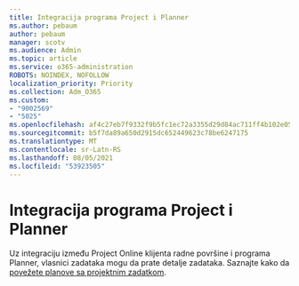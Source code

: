 ```yaml
---
title: Integracija programa Project i Planner
ms.author: pebaum
author: pebaum
manager: scotv
ms.audience: Admin
ms.topic: article
ms.service: o365-administration
ROBOTS: NOINDEX, NOFOLLOW
localization_priority: Priority
ms.collection: Adm_O365
ms.custom:
- "9002569"
- "5025"
ms.openlocfilehash: af4c27eb7f9332f9b5fc1ec72a3355d29d84ac711ff4b102e0550d413772cf2f
ms.sourcegitcommit: b5f7da89a650d2915dc652449623c78be6247175
ms.translationtype: MT
ms.contentlocale: sr-Latn-RS
ms.lasthandoff: 08/05/2021
ms.locfileid: "53923505"
---
```

# <a name="project-and-planner-integration"></a>Integracija programa Project i Planner

Uz integraciju između Project Online klijenta radne površine i programa Planner, vlasnici zadataka mogu da prate detalje zadataka. Saznajte kako da [povežete planove sa projektnim zadatkom](https://www.microsoft.com/microsoft-365/blog/2017/10/30/introducing-new-ways-to-work-in-microsoft-project/).
